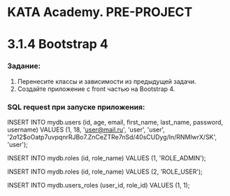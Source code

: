 # KATA Academy. PRE-PROJECT

# 3.1.4 Bootstrap 4

### Задание: 

1. Перенесите классы и зависимости из предыдущей задачи.
2. Создайте приложение с front частью на Bootstrap 4.

### SQL request при запуске приложения: 

INSERT INTO mydb.users (id, age, email, first_name, last_name, password, username)
VALUES (1, 18, 'user@mail.ru', 'user', 'user', '$2a$12$oOatp7uvpqnrRJBo7.ZnCeZTRe7nSd/40sCUDyg/ln/RNMlwrX/SK', 'user');

INSERT INTO mydb.roles (id, role_name)
VALUES (1, 'ROLE_ADMIN');

INSERT INTO mydb.roles (id, role_name)
VALUES (2, 'ROLE_USER');

INSERT INTO mydb.users_roles (user_id, role_id)
VALUES (1, 1);

